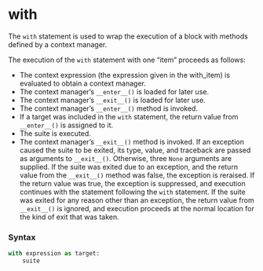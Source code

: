 # with
The `with` statement is used to wrap the execution of a block with methods defined by a context manager.

The execution of the `with` statement with one “item” proceeds as follows:
- The context expression (the expression given in the with_item) is evaluated to obtain a context manager.
- The context manager’s `__enter__()` is loaded for later use.
- The context manager’s `__exit__()` is loaded for later use.
- The context manager’s `__enter__()` method is invoked.
- If a target was included in the `with` statement, the return value from `__enter__()` is assigned to it.
- The suite is executed.
- The context manager’s `__exit__()` method is invoked. If an exception caused the suite to be exited, its type, value, and traceback are passed as arguments to `__exit__()`. Otherwise, three `None` arguments are supplied. If the suite was exited due to an exception, and the return value from the `__exit__()` method was false, the exception is reraised. If the return value was true, the exception is suppressed, and execution continues with the statement following the `with` statement. If the suite was exited for any reason other than an exception, the return value from `__exit__()` is ignored, and execution proceeds at the normal location for the kind of exit that was taken.

### Syntax
```python
with expression as target:
    suite
```